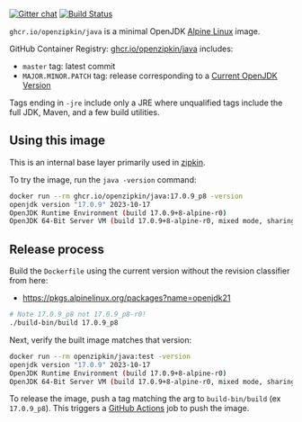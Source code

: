 [![Gitter chat](http://img.shields.io/badge/gitter-join%20chat%20%E2%86%92-brightgreen.svg)](https://gitter.im/openzipkin/zipkin)
[![Build Status](https://github.com/openzipkin/docker-java/workflows/test/badge.svg)](https://github.com/openzipkin/docker-java/actions?query=workflow%3Atest)

`ghcr.io/openzipkin/java` is a minimal OpenJDK [Alpine Linux](https://github.com/openzipkin/docker-alpine) image.

GitHub Container Registry: [ghcr.io/openzipkin/java](https://github.com/orgs/openzipkin/packages/container/package/java) includes:
 * `master` tag: latest commit
 * `MAJOR.MINOR.PATCH` tag: release corresponding to a [Current OpenJDK Version](https://pkgs.alpinelinux.org/packages?name=openjdk21)

Tags ending in `-jre` include only a JRE where unqualified tags include the full JDK, Maven, and a
few build utilities.

## Using this image
This is an internal base layer primarily used in [zipkin](https://github.com/openzipkin/zipkin).

To try the image, run the `java -version` command:
```bash
docker run --rm ghcr.io/openzipkin/java:17.0.9_p8 -version
openjdk version "17.0.9" 2023-10-17
OpenJDK Runtime Environment (build 17.0.9+8-alpine-r0)
OpenJDK 64-Bit Server VM (build 17.0.9+8-alpine-r0, mixed mode, sharing)
```

## Release process
Build the `Dockerfile` using the current version without the revision classifier from here:
 * https://pkgs.alpinelinux.org/packages?name=openjdk21
```bash
# Note 17.0.9_p8 not 17.0.9_p8-r0!
./build-bin/build 17.0.9_p8
```

Next, verify the built image matches that version:
```bash
docker run --rm openzipkin/java:test -version
openjdk version "17.0.9" 2023-10-17
OpenJDK Runtime Environment (build 17.0.9+8-alpine-r0)
OpenJDK 64-Bit Server VM (build 17.0.9+8-alpine-r0, mixed mode, sharing)
```

To release the image, push a tag matching the arg to `build-bin/build` (ex `17.0.9_p8`).
This triggers a [GitHub Actions](https://github.com/openzipkin/docker-java/actions) job to push the image.
